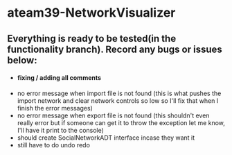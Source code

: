 # ateam39-NetworkVisualizer
## Everything is ready to be tested(in the functionality branch). Record any bugs or issues below:
- #### fixing / adding all comments
- no error message when import file is not found (this is what pushes the import network and clear network controls so low so I'll fix that when I finish the error messages)
- no error message when export file is not found (this shouldn't even really error but if someone can get it to throw the exception let me know, I'll have it print to the console)
- should create SocialNetworkADT interface incase they want it
- still have to do undo redo
